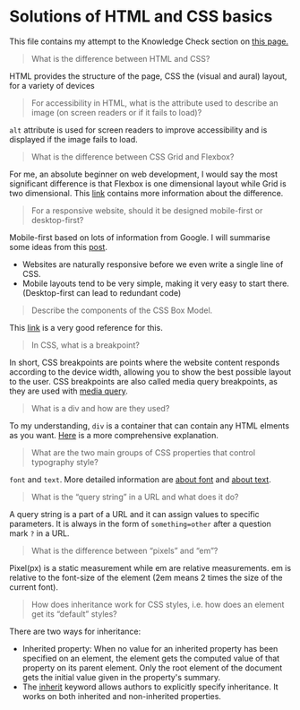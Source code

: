 # Solutions of HTML and CSS basics
This file contains my attempt to the Knowledge Check section on [this page.](https://www.theodinproject.com/paths/foundations/courses/foundations/lessons/html-and-css-basics#knowledge-check)

> What is the difference between HTML and CSS?

HTML provides the structure of the page, CSS the (visual and aural) layout, for a variety of devices

> For accessibility in HTML, what is the attribute used to describe an image (on screen readers or if it fails to load)?

`alt` attribute is used for screen readers to improve accessibility and is displayed if the image fails to load.

> What is the difference between CSS Grid and Flexbox?

For me, an absolute beginner on web development, I would say the most significant difference is that Flexbox is one dimensional layout while Grid is two dimensional. This [link](https://css-tricks.com/quick-whats-the-difference-between-flexbox-and-grid/) contains more information about the difference. 

> For a responsive website, should it be designed mobile-first or desktop-first?

Mobile-first based on lots of information from Google. I will summarise some ideas from this [post](https://www.freecodecamp.org/news/taking-the-right-approach-to-responsive-web-design/).
  * Websites are naturally responsive before we even write a single line of CSS.
  * Mobile layouts tend to be very simple, making it very easy to start there. (Desktop-first can lead to redundant code) 

> Describe the components of the CSS Box Model.

This [link](https://www.w3schools.com/css/css_boxmodel.asp) is a very good reference for this.

> In CSS, what is a breakpoint?

In short, CSS breakpoints are points where the website content responds according to the device width, allowing you to show the best possible layout to the user. CSS breakpoints are also called media query breakpoints, as they are used with [media query](https://developer.mozilla.org/en-US/docs/Web/CSS/Media_Queries/Using_media_queries).

> What is a div and how are they used?

To my understanding, `div` is a container that can contain any HTML elments as you want. [Here](https://developer.mozilla.org/en-US/docs/Web/HTML/Element/div) is a more comprehensive explanation.

> What are the two main groups of CSS properties that control typography style?

`font` and `text`. More detailed information are [about font](https://developer.mozilla.org/en-US/docs/Web/CSS/font) and [about text](https://developer.mozilla.org/en-US/docs/Web/CSS/CSS_Text).

> What is the “query string” in a URL and what does it do?

A query string is a part of a URL and it can assign values to specific parameters. It is always in the form of `something=other` after a question mark `?` in a URL.

> What is the difference between “pixels” and “em”?

Pixel(px) is a static measurement while em are relative measurements. em is relative to the font-size of the element (2em means 2 times the size of the current font).

> How does inheritance work for CSS styles, i.e. how does an element get its “default” styles?

There are two ways for inheritance:
 * Inherited property: When no value for an inherited property has been specified on an element, the element gets the computed value of that property on its parent element. Only the root element of the document gets the initial value given in the property's summary.
 * The [inherit](https://developer.mozilla.org/en-US/docs/Web/CSS/inherit) keyword allows authors to explicitly specify inheritance. It works on both inherited and non-inherited properties.
